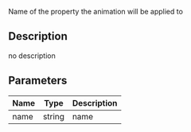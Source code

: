 Name of the property the animation will be applied to



## Description
no description
## Parameters

<table>
<thead>
	<tr>
		<th>Name</th>
		<th>Type</th>
		<th>Description</th>
	</tr>
</thead>
<tr>
	<td>name</td>
	<td><div class='bg-purple-800 px-2 py-px text-white rounded-sm'>string</div></td>
	<td>name</td>
</tr>
</table>